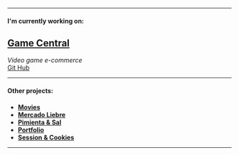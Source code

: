 
---

<h4>I'm currently working on:</h4>  

[Game Central](https://g6-game-central.herokuapp.com/)
--

*Video game e-commerce*   
[Git Hub](https://github.com/matiasncocco/grupo_6_GameCentral)  

---

<h4>Other projects:<h4>

- [Movies](https://github.com/santiagoGuastavino/movies)
- [Mercado Liebre](https://github.com/santiagoGuastavino/mercadoLiebre)
- [Pimienta & Sal](https://github.com/santiagoGuastavino/pimienta-y-sal)
- [Portfolio](https://github.com/santiagoGuastavino/my-portfolio)
- [Session & Cookies](https://github.com/santiagoGuastavino/login-practice)

---